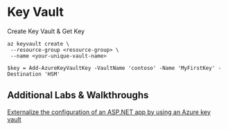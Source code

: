 # Key Vault

Create Key Vault & Get Key

```
az keyvault create \
 --resource-group <resource-group> \
 --name <your-unique-vault-name>

$key = Add-AzureKeyVaultKey -VaultName 'contoso' -Name 'MyFirstKey' -Destination 'HSM'
```

## Additional Labs & Walkthroughs

[Externalize the configuration of an ASP.NET app by using an Azure key vault](https://docs.microsoft.com/en-us/learn/modules/aspnet-configurationbuilder/)
